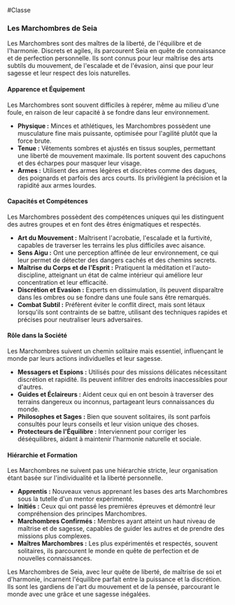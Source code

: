 #Classe
### Les Marchombres de Seia

Les Marchombres sont des maîtres de la liberté, de l'équilibre et de l'harmonie. Discrets et agiles, ils parcourent Seia en quête de connaissance et de perfection personnelle. Ils sont connus pour leur maîtrise des arts subtils du mouvement, de l'escalade et de l'évasion, ainsi que pour leur sagesse et leur respect des lois naturelles.

#### Apparence et Équipement

Les Marchombres sont souvent difficiles à repérer, même au milieu d'une foule, en raison de leur capacité à se fondre dans leur environnement.

- **Physique :** Minces et athlétiques, les Marchombres possèdent une musculature fine mais puissante, optimisée pour l'agilité plutôt que la force brute.
- **Tenue :** Vêtements sombres et ajustés en tissus souples, permettant une liberté de mouvement maximale. Ils portent souvent des capuchons et des écharpes pour masquer leur visage.
- **Armes :** Utilisent des armes légères et discrètes comme des dagues, des poignards et parfois des arcs courts. Ils privilégient la précision et la rapidité aux armes lourdes.

#### Capacités et Compétences

Les Marchombres possèdent des compétences uniques qui les distinguent des autres groupes et en font des êtres énigmatiques et respectés.

- **Art du Mouvement :** Maîtrisent l'acrobatie, l'escalade et la furtivité, capables de traverser les terrains les plus difficiles avec aisance.
- **Sens Aigu :** Ont une perception affinée de leur environnement, ce qui leur permet de détecter des dangers cachés et des chemins secrets.
- **Maîtrise du Corps et de l'Esprit :** Pratiquent la méditation et l'auto-discipline, atteignant un état de calme intérieur qui améliore leur concentration et leur efficacité.
- **Discrétion et Evasion :** Experts en dissimulation, ils peuvent disparaître dans les ombres ou se fondre dans une foule sans être remarqués.
- **Combat Subtil :** Préfèrent éviter le conflit direct, mais sont létaux lorsqu'ils sont contraints de se battre, utilisant des techniques rapides et précises pour neutraliser leurs adversaires.

#### Rôle dans la Société

Les Marchombres suivent un chemin solitaire mais essentiel, influençant le monde par leurs actions individuelles et leur sagesse.

- **Messagers et Espions :** Utilisés pour des missions délicates nécessitant discrétion et rapidité. Ils peuvent infiltrer des endroits inaccessibles pour d'autres.
- **Guides et Éclaireurs :** Aident ceux qui en ont besoin à traverser des terrains dangereux ou inconnus, partageant leurs connaissances du monde.
- **Philosophes et Sages :** Bien que souvent solitaires, ils sont parfois consultés pour leurs conseils et leur vision unique des choses.
- **Protecteurs de l'Équilibre :** Interviennent pour corriger les déséquilibres, aidant à maintenir l'harmonie naturelle et sociale.

#### Hiérarchie et Formation

Les Marchombres ne suivent pas une hiérarchie stricte, leur organisation étant basée sur l'individualité et la liberté personnelle.

- **Apprentis :** Nouveaux venus apprenant les bases des arts Marchombres sous la tutelle d'un mentor expérimenté.
- **Initiés :** Ceux qui ont passé les premières épreuves et démontré leur compréhension des principes Marchombres.
- **Marchombres Confirmés :** Membres ayant atteint un haut niveau de maîtrise et de sagesse, capables de guider les autres et de prendre des missions plus complexes.
- **Maîtres Marchombres :** Les plus expérimentés et respectés, souvent solitaires, ils parcourent le monde en quête de perfection et de nouvelles connaissances.

Les Marchombres de Seia, avec leur quête de liberté, de maîtrise de soi et d'harmonie, incarnent l'équilibre parfait entre la puissance et la discrétion. Ils sont les gardiens de l'art du mouvement et de la pensée, parcourant le monde avec une grâce et une sagesse inégalées.